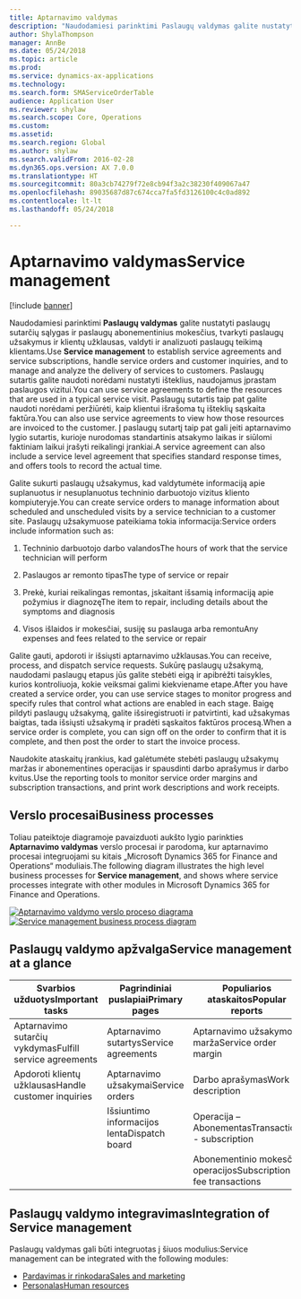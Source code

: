 ```yaml
---
title: Aptarnavimo valdymas
description: "Naudodamiesi parinktimi Paslaugų valdymas galite nustatyti paslaugų sutarčių sąlygas ir paslaugų abonementinius mokesčius, tvarkyti paslaugų užsakymus ir klientų užklausas, valdyti ir analizuoti paslaugų teikimą klientams."
author: ShylaThompson
manager: AnnBe
ms.date: 05/24/2018
ms.topic: article
ms.prod: 
ms.service: dynamics-ax-applications
ms.technology: 
ms.search.form: SMAServiceOrderTable
audience: Application User
ms.reviewer: shylaw
ms.search.scope: Core, Operations
ms.custom: 
ms.assetid: 
ms.search.region: Global
ms.author: shylaw
ms.search.validFrom: 2016-02-28
ms.dyn365.ops.version: AX 7.0.0
ms.translationtype: HT
ms.sourcegitcommit: 80a3cb74279f72e8cb94f3a2c38230f409067a47
ms.openlocfilehash: 89035687d87c674cca7fa5fd3126100c4c0ad892
ms.contentlocale: lt-lt
ms.lasthandoff: 05/24/2018

---
```



# <a name="service-management"></a><span data-ttu-id="c2988-103">Aptarnavimo valdymas</span><span class="sxs-lookup"><span data-stu-id="c2988-103">Service management</span></span> 

[!include [banner](../includes/banner.md)]


<span data-ttu-id="c2988-104">Naudodamiesi parinktimi **Paslaugų valdymas** galite nustatyti paslaugų sutarčių sąlygas ir paslaugų abonementinius mokesčius, tvarkyti paslaugų užsakymus ir klientų užklausas, valdyti ir analizuoti paslaugų teikimą klientams.</span><span class="sxs-lookup"><span data-stu-id="c2988-104">Use **Service management** to establish service agreements and service subscriptions, handle service orders and customer inquiries, and to manage and analyze the delivery of services to customers.</span></span> <span data-ttu-id="c2988-105">Paslaugų sutartis galite naudoti norėdami nustatyti išteklius, naudojamus įprastam paslaugos vizitui.</span><span class="sxs-lookup"><span data-stu-id="c2988-105">You can use service agreements to define the resources that are used in a typical service visit.</span></span> <span data-ttu-id="c2988-106">Paslaugų sutartis taip pat galite naudoti norėdami peržiūrėti, kaip klientui išrašoma tų išteklių sąskaita faktūra.</span><span class="sxs-lookup"><span data-stu-id="c2988-106">You can also use service agreements to view how those resources are invoiced to the customer.</span></span> <span data-ttu-id="c2988-107">Į paslaugų sutartį taip pat gali įeiti aptarnavimo lygio sutartis, kurioje nurodomas standartinis atsakymo laikas ir siūlomi faktiniam laikui įrašyti reikalingi įrankiai.</span><span class="sxs-lookup"><span data-stu-id="c2988-107">A service agreement can also include a service level agreement that specifies standard response times, and offers tools to record the actual time.</span></span>

<span data-ttu-id="c2988-108">Galite sukurti paslaugų užsakymus, kad valdytumėte informaciją apie suplanuotus ir nesuplanuotus techninio darbuotojo vizitus kliento kompiuteryje.</span><span class="sxs-lookup"><span data-stu-id="c2988-108">You can create service orders to manage information about scheduled and unscheduled visits by a service technician to a customer site.</span></span> <span data-ttu-id="c2988-109">Paslaugų užsakymuose pateikiama tokia informacija:</span><span class="sxs-lookup"><span data-stu-id="c2988-109">Service orders include information such as:</span></span>

1.  <span data-ttu-id="c2988-110">Techninio darbuotojo darbo valandos</span><span class="sxs-lookup"><span data-stu-id="c2988-110">The hours of work that the service technician will perform</span></span>

2.  <span data-ttu-id="c2988-111">Paslaugos ar remonto tipas</span><span class="sxs-lookup"><span data-stu-id="c2988-111">The type of service or repair</span></span>

3.  <span data-ttu-id="c2988-112">Prekė, kuriai reikalingas remontas, įskaitant išsamią informaciją apie požymius ir diagnozę</span><span class="sxs-lookup"><span data-stu-id="c2988-112">The item to repair, including details about the symptoms and diagnosis</span></span>

4.  <span data-ttu-id="c2988-113">Visos išlaidos ir mokesčiai, susiję su paslauga arba remontu</span><span class="sxs-lookup"><span data-stu-id="c2988-113">Any expenses and fees related to the service or repair</span></span>

<span data-ttu-id="c2988-114">Galite gauti, apdoroti ir išsiųsti aptarnavimo užklausas.</span><span class="sxs-lookup"><span data-stu-id="c2988-114">You can receive, process, and dispatch service requests.</span></span> <span data-ttu-id="c2988-115">Sukūrę paslaugų užsakymą, naudodami paslaugų etapus jūs galite stebėti eigą ir apibrėžti taisykles, kurios kontroliuoja, kokie veiksmai galimi kiekviename etape.</span><span class="sxs-lookup"><span data-stu-id="c2988-115">After you have created a service order, you can use service stages to monitor progress and specify rules that control what actions are enabled in each stage.</span></span> <span data-ttu-id="c2988-116">Baigę pildyti paslaugų užsakymą, galite išsiregistruoti ir patvirtinti, kad užsakymas baigtas, tada išsiųsti užsakymą ir pradėti sąskaitos faktūros procesą.</span><span class="sxs-lookup"><span data-stu-id="c2988-116">When a service order is complete, you can sign off on the order to confirm that it is complete, and then post the order to start the invoice process.</span></span>

<span data-ttu-id="c2988-117">Naudokite ataskaitų įrankius, kad galėtumėte stebėti paslaugų užsakymų maržas ir abonementines operacijas ir spausdinti darbo aprašymus ir darbo kvitus.</span><span class="sxs-lookup"><span data-stu-id="c2988-117">Use the reporting tools to monitor service order margins and subscription transactions, and print work descriptions and work receipts.</span></span>

## <a name="business-processes"></a><span data-ttu-id="c2988-118">Verslo procesai</span><span class="sxs-lookup"><span data-stu-id="c2988-118">Business processes</span></span>

<span data-ttu-id="c2988-119">Toliau pateiktoje diagramoje pavaizduoti aukšto lygio parinkties **Aptarnavimo valdymas** verslo procesai ir parodoma, kur aptarnavimo procesai integruojami su kitais „Microsoft Dynamics 365 for Finance and Operations“ moduliais.</span><span class="sxs-lookup"><span data-stu-id="c2988-119">The following diagram illustrates the high level business processes for **Service management**, and shows where service processes integrate with other modules in Microsoft Dynamics 365 for Finance and Operations.</span></span>

<span data-ttu-id="c2988-120">[![Aptarnavimo valdymo verslo proceso diagrama](./media/sm_home_page.gif)](./media/sm_home_page.gif)</span><span class="sxs-lookup"><span data-stu-id="c2988-120">[![Service management business process diagram](./media/sm_home_page.gif)](./media/sm_home_page.gif)</span></span>

## <a name="service-management-at-a-glance"></a><span data-ttu-id="c2988-121">Paslaugų valdymo apžvalga</span><span class="sxs-lookup"><span data-stu-id="c2988-121">Service management at a glance</span></span>

|<span data-ttu-id="c2988-122">Svarbios užduotys</span><span class="sxs-lookup"><span data-stu-id="c2988-122">Important tasks</span></span>           | <span data-ttu-id="c2988-123">Pagrindiniai puslapiai</span><span class="sxs-lookup"><span data-stu-id="c2988-123">Primary pages</span></span>                         |<span data-ttu-id="c2988-124">Populiarios ataskaitos</span><span class="sxs-lookup"><span data-stu-id="c2988-124">Popular reports</span></span>              |
|--------------------------|---------------------------------------|-----------------------------|
|<span data-ttu-id="c2988-125">Aptarnavimo sutarčių vykdymas</span><span class="sxs-lookup"><span data-stu-id="c2988-125">Fulfill service agreements</span></span>|<span data-ttu-id="c2988-126">Aptarnavimo sutartys</span><span class="sxs-lookup"><span data-stu-id="c2988-126">Service agreements</span></span>                     |<span data-ttu-id="c2988-127">Aptarnavimo užsakymo marža</span><span class="sxs-lookup"><span data-stu-id="c2988-127">Service order margin</span></span>         |
|<span data-ttu-id="c2988-128">Apdoroti klientų užklausas</span><span class="sxs-lookup"><span data-stu-id="c2988-128">Handle customer inquiries</span></span> |<span data-ttu-id="c2988-129">Aptarnavimo užsakymai</span><span class="sxs-lookup"><span data-stu-id="c2988-129">Service orders</span></span>                         |<span data-ttu-id="c2988-130">Darbo aprašymas</span><span class="sxs-lookup"><span data-stu-id="c2988-130">Work description</span></span>             |
|                          |<span data-ttu-id="c2988-131">Išsiuntimo informacijos lenta</span><span class="sxs-lookup"><span data-stu-id="c2988-131">Dispatch board</span></span>                         |<span data-ttu-id="c2988-132">Operacija – Abonementas</span><span class="sxs-lookup"><span data-stu-id="c2988-132">Transaction - subscription</span></span>   |
|                          |                                       |<span data-ttu-id="c2988-133">Abonementinio mokesčio operacijos</span><span class="sxs-lookup"><span data-stu-id="c2988-133">Subscription fee transactions</span></span>|


## <a name="integration-of-service-management"></a><span data-ttu-id="c2988-134">Paslaugų valdymo integravimas</span><span class="sxs-lookup"><span data-stu-id="c2988-134">Integration of Service management</span></span>

<span data-ttu-id="c2988-135">Paslaugų valdymas gali būti integruotas į šiuos modulius:</span><span class="sxs-lookup"><span data-stu-id="c2988-135">Service management can be integrated with the following modules:</span></span>

  - [<span data-ttu-id="c2988-136">Pardavimas ir rinkodara</span><span class="sxs-lookup"><span data-stu-id="c2988-136">Sales and marketing</span></span>](../sales-marketing/overview-sales-marketing.md)
  - [<span data-ttu-id="c2988-137">Personalas</span><span class="sxs-lookup"><span data-stu-id="c2988-137">Human resources</span></span>](https://docs.microsoft.com/en-us/dynamics365/unified-operations/talent/index)

  


